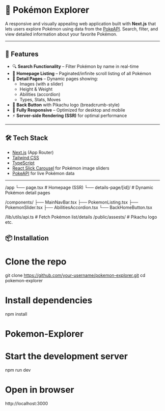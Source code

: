 # 🧭 Pokémon Explorer

A responsive and visually appealing web application built with **Next.js** that lets users explore Pokémon using data from the [PokeAPI](https://pokeapi.co). Search, filter, and view detailed information about your favorite Pokémon.

---

## 🚀 Features

- 🔍 **Search Functionality** – Filter Pokémon by name in real-time
- 📃 **Homepage Listing** – Paginated/infinite scroll listing of all Pokémon
- 📄 **Detail Pages** – Dynamic pages showing:
  - Images (with a slider)
  - Height & Weight
  - Abilities (accordion)
  - Types, Stats, Moves
- 🧭 **Back Button** with Pikachu logo (breadcrumb-style)
- 📱 **Fully Responsive** – Optimized for desktop and mobile
- ⚡ **Server-side Rendering (SSR)** for optimal performance

---

## 🛠️ Tech Stack

- [Next.js](https://nextjs.org/) (App Router)
- [Tailwind CSS](https://tailwindcss.com/)
- [TypeScript](https://www.typescriptlang.org/)
- [React Slick Carousel](https://react-slick.neostack.com/) for Pokémon image sliders
- [PokeAPI](https://pokeapi.co) for live Pokémon data

---

/app
  └── page.tsx                # Homepage (SSR)
  └── details-page/[id]/      # Dynamic Pokémon detail pages

/components/
  ├── MainNavBar.tsx
  ├── PokemonListing.tsx
  ├── PokemonSlider.tsx
  ├── AbilitiesAccordion.tsx
  └── BackHomeButton.tsx

/lib/utils/api.ts             # Fetch Pokémon list/details
/public/assests/              # Pikachu logo etc.


## 📦 Installation
# Clone the repo
git clone https://github.com/your-username/pokemon-explorer.git
cd pokemon-explorer

# Install dependencies
npm install
# Pokemon-Explorer

# Start the development server
npm run dev

# Open in browser
http://localhost:3000
